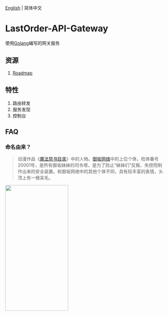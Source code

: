 [English](./README_EN.md) | 简体中文

# LastOrder-API-Gateway

使用[Golang](https://github.com/golang/go)编写的网关服务

## 资源

1. [Roadmap](https://github.com/MisakaSystem/LastOrder-roadmap)

## 特性

1. 路由转发
2. 服务发现
3. 控制台

## FAQ

### 命名由来？

> 动漫作品《[魔法禁书目录](https://baike.baidu.com/item/魔法禁书目录/25423)》中的人物。[御坂网络](https://baike.baidu.com/item/御坂网络/8582829?fr=aladdin)中的上位个体，检体番号20001号，是所有御坂妹妹的司令塔，是为了防止“妹妹们”反叛、失控而制作出来的安全装置。和御坂网络中的其他个体不同，具有较丰富的表情，头顶上有一根呆毛。

<img src="https://gss2.bdstatic.com/-fo3dSag_xI4khGkpoWK1HF6hhy/baike/c0%3Dbaike150%2C5%2C5%2C150%2C50/sign=609b31fe047b020818c437b303b099b6/bf096b63f6246b6002aeab2fe5f81a4c500fa2cc.jpg" width="200" height="400" />